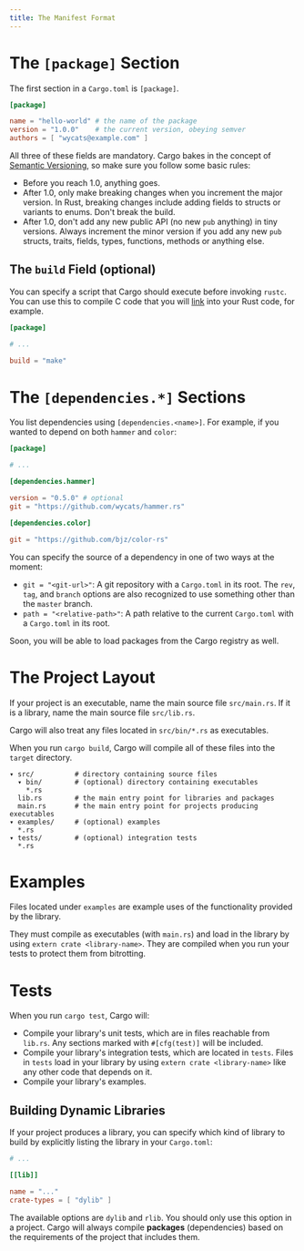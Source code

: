 ```yaml
---
title: The Manifest Format
---
```


# The `[package]` Section

The first section in a `Cargo.toml` is `[package]`.

```toml
[package]

name = "hello-world" # the name of the package
version = "1.0.0"    # the current version, obeying semver
authors = [ "wycats@example.com" ]
```

All three of these fields are mandatory. Cargo bakes in the concept of
[Semantic Versioning](http://semver.org/), so make sure you follow some
basic rules:

* Before you reach 1.0, anything goes.
* After 1.0, only make breaking changes when you increment the major
  version. In Rust, breaking changes include adding fields to structs or
  variants to enums. Don't break the build.
* After 1.0, don't add any new public API (no new `pub` anything) in
  tiny versions. Always increment the minor version if you add any new
  `pub` structs, traits, fields, types, functions, methods or anything else.

## The `build` Field (optional)

You can specify a script that Cargo should execute before invoking
`rustc`. You can use this to compile C code that you will [link][1] into
your Rust code, for example.

[1]: http://doc.rust-lang.org/rust.html#external-blocks

```toml
[package]

# ...

build = "make"
```

# The `[dependencies.*]` Sections

You list dependencies using `[dependencies.<name>]`. For example, if you
wanted to depend on both `hammer` and `color`:

```toml
[package]

# ...

[dependencies.hammer]

version = "0.5.0" # optional
git = "https://github.com/wycats/hammer.rs"

[dependencies.color]

git = "https://github.com/bjz/color-rs"
```

You can specify the source of a dependency in one of two ways at the moment:

* `git = "<git-url>"`: A git repository with a `Cargo.toml` in its root. The
  `rev`, `tag`, and `branch` options are also recognized to use something other
  than the `master` branch.
* `path = "<relative-path>"`: A path relative to the current `Cargo.toml`
  with a `Cargo.toml` in its root.

Soon, you will be able to load packages from the Cargo registry as well.

# The Project Layout

If your project is an executable, name the main source file `src/main.rs`.
If it is a library, name the main source file `src/lib.rs`.

Cargo will also treat any files located in `src/bin/*.rs` as
executables.

When you run `cargo build`, Cargo will compile all of these files into
the `target` directory.

```
▾ src/          # directory containing source files
  ▾ bin/        # (optional) directory containing executables
    *.rs
  lib.rs        # the main entry point for libraries and packages
  main.rs       # the main entry point for projects producing executables
▾ examples/     # (optional) examples
  *.rs
▾ tests/        # (optional) integration tests
  *.rs
```

# Examples

Files located under `examples` are example uses of the functionality
provided by the library.

They must compile as executables (with `main.rs`) and load in the
library by using `extern crate <library-name>`. They are compiled when
you run your tests to protect them from bitrotting.

# Tests

When you run `cargo test`, Cargo will:

* Compile your library's unit tests, which are in files reachable from
  `lib.rs`. Any sections marked with `#[cfg(test)]` will be included.
* Compile your library's integration tests, which are located in
  `tests`. Files in `tests` load in your library by using `extern crate
  <library-name>` like any other code that depends on it.
* Compile your library's examples.

## Building Dynamic Libraries

If your project produces a library, you can specify which kind of
library to build by explicitly listing the library in your `Cargo.toml`:

```toml
# ...

[[lib]]

name = "..."
crate-types = [ "dylib" ]
```

The available options are `dylib` and `rlib`. You should only use
this option in a project. Cargo will always compile **packages**
(dependencies) based on the requirements of the project that includes
them.

